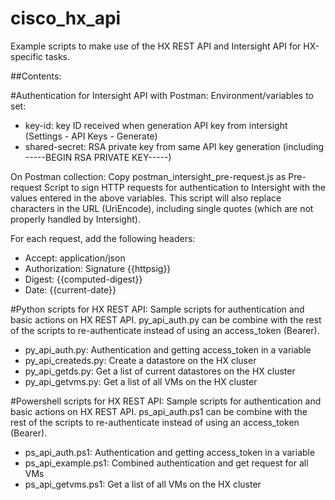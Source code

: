 # cisco_hx_api

Example scripts to make use of the HX REST API and Intersight API for HX-specific tasks.

##Contents:

#Authentication for Intersight API with Postman:
Environment/variables to set:
- key-id: key ID received when generation API key from intersight (Settings - API Keys - Generate)
- shared-secret: RSA private key from same API key generation (including -----BEGIN RSA PRIVATE KEY-----)

On Postman collection:
Copy postman_intersight_pre-request.js as Pre-request Script to sign HTTP requests for authentication to Intersight with the values entered in the above variables.
This script will also replace characters in the URL (UriEncode), including single quotes (which are not properly handled by Intersight).

For each request, add the following headers:
- Accept: application/json
- Authorization: Signature {{httpsig}}
- Digest: {{computed-digest}}
- Date: {{current-date}}

#Python scripts for HX REST API:
Sample scripts for authentication and basic actions on HX REST API.
py_api_auth.py can be combine with the rest of the scripts to re-authenticate instead of using an access_token (Bearer).

- py_api_auth.py: Authentication and getting access_token in a variable
- py_api_createds.py: Create a datastore on the HX cluser
- py_api_getds.py: Get a list of current datastores on the HX cluster
- py_api_getvms.py: Get a list of all VMs on the HX cluster

#Powershell scripts for HX REST API:
Sample scripts for authentication and basic actions on HX REST API.
ps_api_auth.ps1 can be combine with the rest of the scripts to re-authenticate instead of using an access_token (Bearer).

- ps_api_auth.ps1: Authentication and getting access_token in a variable
- ps_api_example.ps1: Combined authentication and get request for all VMs
- ps_api_getvms.ps1: Get a list of all VMs on the HX cluster


